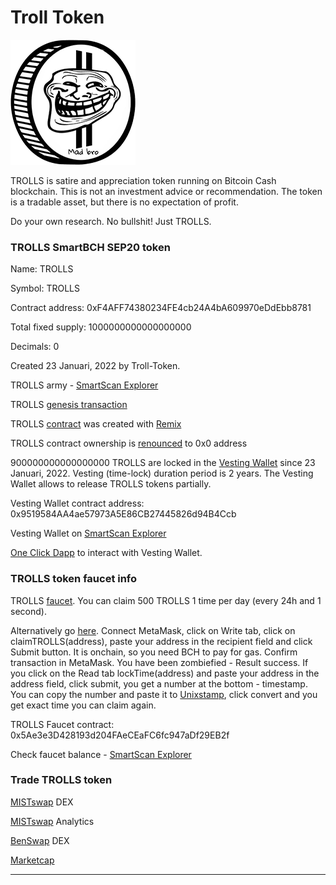 # Troll Token

![TROLLS](img/logo200.png)

TROLLS is satire and appreciation token running on Bitcoin Cash blockchain. 
This is not an investment advice or recommendation. 
The token is a tradable asset, but there is no expectation of profit. 

Do your own research. No bullshit! Just TROLLS.

### TROLLS SmartBCH SEP20 token

Name: TROLLS

Symbol: TROLLS

Contract address: 0xF4AFF74380234FE4cb24A4bA609970eDdEbb8781

Total fixed supply: 1000000000000000000

Decimals: 0

Created 23 Januari, 2022 by Troll-Token.

TROLLS army - [SmartScan Explorer](https://www.smartscan.cash/address/0xF4AFF74380234FE4cb24A4bA609970eDdEbb8781)

TROLLS [genesis transaction](https://www.smartscan.cash/transaction/0x3cee9f1c688e287f78316cf432949c23ae6a84e4404dea44c1afad2390e3f280)

TROLLS [contract](https://github.com/troll-token/troll-token.github.io/blob/master/trolls/contracts/TROLLS.sol) was created with [Remix](https://remix.ethereum.org/)

TROLLS contract ownership is [renounced](https://www.smartscan.cash/transaction/) to 0x0 address

900000000000000000 TROLLS are locked in the [Vesting Wallet](https://github.com/troll-token/troll-token.github.io/blob/master/trolls/contracts/VestingWallet.sol) since 23 Januari, 2022. Vesting (time-lock) duration period is 2 years. The Vesting Wallet allows to release TROLLS tokens partially.

Vesting Wallet contract address: 0x9519584AA4ae57973A5E86CB27445826d94B4Ccb

Vesting Wallet on [SmartScan Explorer](https://www.smartscan.cash/address/0x9519584AA4ae57973A5E86CB27445826d94B4Ccb)

[One Click Dapp](https://oneclickdapp.com/) to interact with Vesting Wallet.

### TROLLS token faucet info

TROLLS [faucet](https://troll-token.herokuapp.com). You can claim 500 TROLLS 1 time per day (every 24h and 1 second).

Alternatively go [here](https://oneclickdapp.com/). Connect MetaMask, click on Write tab, click on claimTROLLS(address), paste your address in the recipient field and click Submit button. It is onchain, so you need BCH to pay for gas. Confirm transaction in MetaMask. You have been zombiefied - Result success. If you click on the Read tab lockTime(address) and paste your address in the address field, click submit, you get a number at the bottom - timestamp. You can copy the number and paste it to [Unixstamp](https://www.unixtimestamp.com), click convert and you get exact time you can claim again.

TROLLS Faucet contract: 0x5Ae3e3D428193d204FAeCEaFC6fc947aDf29EB2f

Check faucet balance - [SmartScan Explorer](https://www.smartscan.cash/address/0x5Ae3e3D428193d204FAeCEaFC6fc947aDf29EB2f)

### Trade TROLLS token

[MISTswap](https://app.mistswap.fi/swap) DEX

[MISTswap](https://analytics.mistswap.fi/tokens/0xF4AFF74380234FE4cb24A4bA609970eDdEbb8781) Analytics

[BenSwap](https://dex.benswap.cash/#/swap) DEX

[Marketcap](https://www.marketcap.cash/token/TROLLS)

----------------------------------------------------------------------------------------------

